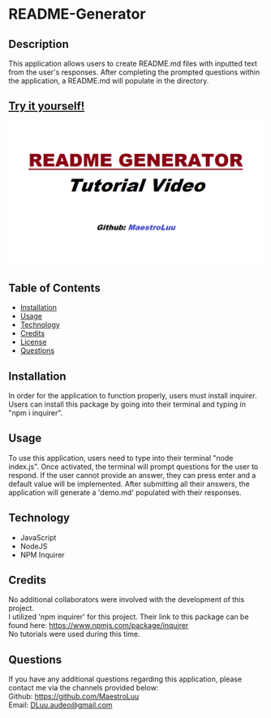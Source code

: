 # README-Generator

## Description

This application allows users to create README.md files with inputted text from the user's responses. After completing the prompted questions within the application, a README.md will populate in the directory. 

## [Try it yourself!](https://github.com/MaestroLuu/README-Generator.git)

[![Watch the video](./assets/VideoImage.png)](https://watch.screencastify.com/v/6O6dJR2Vin0Et9IDyVRD)

## Table of Contents
- [Installation](#installation)
- [Usage](#usage)
- [Technology](#technology)
- [Credits](#credits)
- [License](#license)
- [Questions](#questions)

## Installation

In order for the application to function properly, users must install inquirer. Users can install this package by going into their terminal and typing in "npm i inquirer".

## Usage

To use this application, users need to type into their terminal "node index.js". Once activated, the terminal will prompt questions for the user to respond. If the user cannot provide an answer, they can press enter and a default value will be implemented. After submitting all their answers, the application will generate a 'demo.md' populated with their responses.

## Technology

- JavaScript <br>
- NodeJS <br>
- NPM Inquirer

## Credits

No additional collaborators were involved with the development of this project.<br />
I utilized 'npm inquirer' for this project. Their link to this package can be found here: https://www.npmjs.com/package/inquirer <br />
No tutorials were used during this time.<br />

## Questions

If you have any additional questions regarding this application, please contact me via the channels provided below:<br />
Github: https://github.com/MaestroLuu<br />
Email: DLuu.audeo@gmail.com